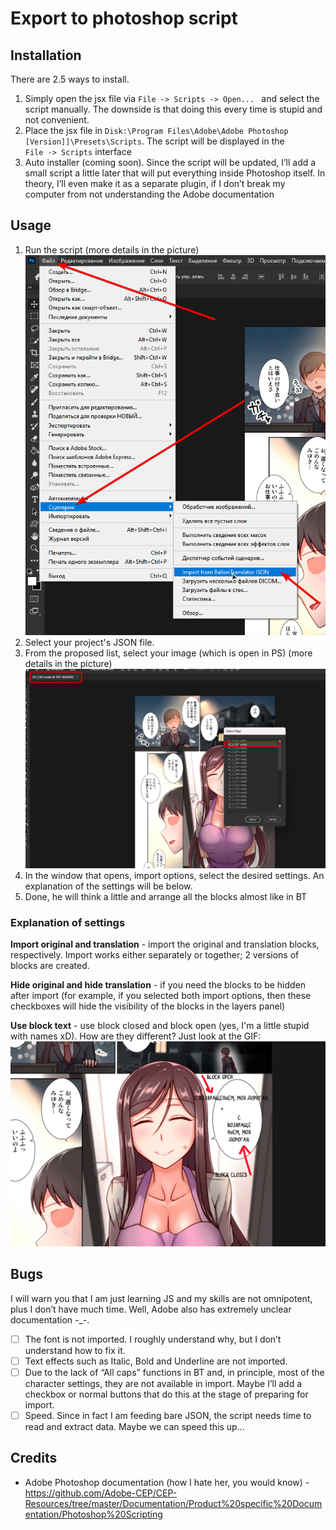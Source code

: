 # Export to photoshop script

## Installation

There are 2.5 ways to install.

1. Simply open the jsx file via `File -> Scripts -> Open... ` and select the script manually. The downside is that doing this every time is stupid and not convenient.
2. Place the jsx file in `Disk:\Program Files\Adobe\Adobe Photoshop [Version]]\Presets\Scripts`. The script will be displayed in the </br>`File -> Scripts` interface
3. Auto installer (coming soon). Since the script will be updated, I’ll add a small script a little later that will put everything inside Photoshop itself. In theory, I’ll even make it as a separate plugin, if I don’t break my computer from not understanding the Adobe documentation

## Usage

1. Run the script (more details in the picture)</br> ![1700864913586](image/install_manual/1700864913586.png)
2. Select your project's JSON file.
3. From the proposed list, select your image (which is open in PS) (more details in the picture)</br> ![1700865117911](image/install_manual/1700865117911.png)
4. In the window that opens, import options, select the desired settings. An explanation of the settings will be below.
5. Done, he will think a little and arrange all the blocks almost like in BT

### Explanation of settings

**Import original and translation** - import the original and translation blocks, respectively. Import works either separately or together; 2 versions of blocks are created.

**Hide original and hide translation** - if you need the blocks to be hidden after import (for example, if you selected both import options, then these checkboxes will hide the visibility of the blocks in the layers panel)

**Use block text** - use block closed and block open (yes, I'm a little stupid with names xD). How are they different?
Just look at the GIF:
![1700865117922](image/install_manual/1700865117922.gif)

## Bugs

I will warn you that I am just learning JS and my skills are not omnipotent, plus I don’t have much time. Well, Adobe also has extremely unclear documentation -_-.

- [ ] The font is not imported. I roughly understand why, but I don’t understand how to fix it.
- [ ] Text effects such as Italic, Bold and Underline are not imported.
- [ ] Due to the lack of “All caps” functions in BT and, in principle, most of the character settings, they are not available in import. Maybe I’ll add a checkbox or normal buttons that do this at the stage of preparing for import.
- [ ] Speed. Since in fact I am feeding bare JSON, the script needs time to read and extract data. Maybe we can speed this up...

## Credits
- Adobe Photoshop documentation (how I hate her, you would know) - https://github.com/Adobe-CEP/CEP-Resources/tree/master/Documentation/Product%20specific%20Documentation/Photoshop%20Scripting
